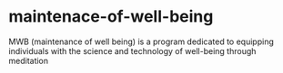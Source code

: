 # maintenace-of-well-being
MWB (maintenance of well being) is a program dedicated to equipping individuals with the science and technology of well-being through meditation
